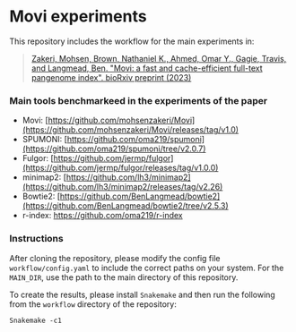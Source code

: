 # Movi experiments

This repository includes the workflow for the main experiments in:
>[Zakeri, Mohsen, Brown, Nathaniel K., Ahmed, Omar Y., Gagie, Travis, and Langmead, Ben. "Movi: a fast and cache-efficient full-text pangenome index". bioRxiv preprint (2023)](https://www.biorxiv.org/content/10.1101/2023.11.04.565615v2)

### Main tools benchmarkeed in the experiments of the paper

- Movi: [https://github.com/mohsenzakeri/Movi](https://github.com/mohsenzakeri/Movi/releases/tag/v1.0)
- SPUMONI: [https://github.com/oma219/spumoni](https://github.com/oma219/spumoni/tree/v2.0.7)
- Fulgor: [https://github.com/jermp/fulgor](https://github.com/jermp/fulgor/releases/tag/v1.0.0)
- minimap2: [https://github.com/lh3/minimap2](https://github.com/lh3/minimap2/releases/tag/v2.26)
- Bowtie2: [https://github.com/BenLangmead/bowtie2](https://github.com/BenLangmead/bowtie2/tree/v2.5.3)
- r-index: https://github.com/oma219/r-index

### Instructions
After cloning the repository, please modify the config file `workflow/config.yaml` to include the correct paths on your system. For the `MAIN_DIR`, use the path to the main directory of this repository.

To create the results, please install `Snakemake` and then run the following from the `workflow` directory of the repository:
```
Snakemake -c1
```
